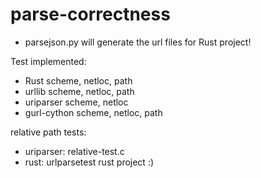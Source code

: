 # parse-correctness

+ parsejson.py will generate the url files for Rust project!

Test implemented:
+ Rust scheme, netloc, path
+ urllib scheme, netloc, path
+ uriparser scheme, netloc
+ gurl-cython scheme, netloc, path


relative path tests:
+ uriparser: relative-test.c
+ rust: urlparsetest rust project :)
